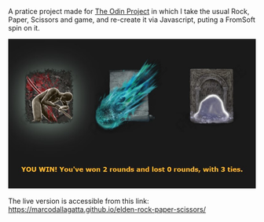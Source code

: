 A pratice project made for [The Odin Project](https://www.theodinproject.com/) in which I take the usual Rock, Paper, Scissors and game, and re-create it via Javascript, puting a FromSoft spin on it.

![Preview](https://github.com/marcodallagatta/elden-rock-paper-scissors/blob/main/pictures/readme-preview.jpg?raw=true)

The live version is accessible from this link: https://marcodallagatta.github.io/elden-rock-paper-scissors/
